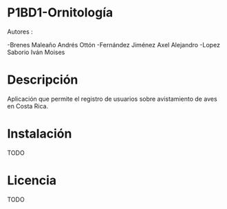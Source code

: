 # P1BD1-Ornitología #

Autores :

-Brenes Maleaño Andrés Ottón
-Fernández Jiménez Axel Alejandro
-Lopez Saborio Iván Moises

# Descripción #

Aplicación que permite el registro de usuarios sobre avistamiento de aves en Costa Rica.

# Instalación

TODO

# Licencia

TODO
